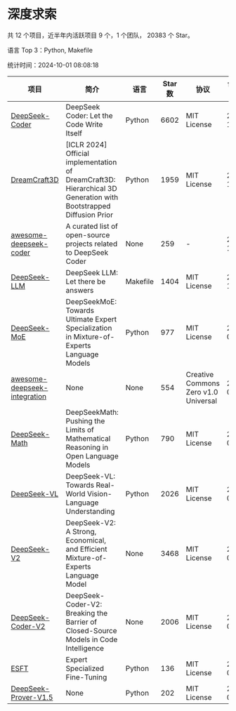 # 深度求索

共 12 个项目，近半年内活跃项目 9 个，1 个团队， 20383 个 Star。

语言 Top 3：Python, Makefile

统计时间：2024-10-01 08:08:18

| 项目 | 简介 | 语言 | Star 数 | 协议 | 创建时间 | 最后更新时间 | 最后提交时间 |
| --- | --- | --- | --- | --- | --- | --- | --- |
| [DeepSeek-Coder](https://github.com/deepseek-ai/DeepSeek-Coder) | DeepSeek Coder: Let the Code Write Itself | Python | 6602 | MIT License | 2023-10-20 | 2024-10-01 | 2024-05-21 |
| [DreamCraft3D](https://github.com/deepseek-ai/DreamCraft3D) | [ICLR 2024] Official implementation of DreamCraft3D: Hierarchical 3D Generation with Bootstrapped Diffusion Prior | Python | 1959 | MIT License | 2023-10-23 | 2024-09-30 | 2024-08-21 |
| [awesome-deepseek-coder](https://github.com/deepseek-ai/awesome-deepseek-coder) | A curated list of open-source projects related to DeepSeek Coder | None | 259 | - | 2023-11-06 | 2024-09-22 | 2024-04-03 |
| [DeepSeek-LLM](https://github.com/deepseek-ai/DeepSeek-LLM) | DeepSeek LLM: Let there be answers | Makefile | 1404 | MIT License | 2023-11-29 | 2024-09-30 | 2024-02-04 |
| [DeepSeek-MoE](https://github.com/deepseek-ai/DeepSeek-MoE) | DeepSeekMoE: Towards Ultimate Expert Specialization in Mixture-of-Experts Language Models | Python | 977 | MIT License | 2024-01-02 | 2024-10-01 | 2024-01-16 |
| [awesome-deepseek-integration](https://github.com/deepseek-ai/awesome-deepseek-integration) | None | None | 554 | Creative Commons Zero v1.0 Universal | 2024-01-11 | 2024-10-01 | 2024-09-24 |
| [DeepSeek-Math](https://github.com/deepseek-ai/DeepSeek-Math) | DeepSeekMath: Pushing the Limits of Mathematical Reasoning in Open Language Models | Python | 790 | MIT License | 2024-02-05 | 2024-09-30 | 2024-04-15 |
| [DeepSeek-VL](https://github.com/deepseek-ai/DeepSeek-VL) | DeepSeek-VL: Towards Real-World Vision-Language Understanding | Python | 2026 | MIT License | 2024-03-07 | 2024-10-01 | 2024-04-24 |
| [DeepSeek-V2](https://github.com/deepseek-ai/DeepSeek-V2) | DeepSeek-V2: A Strong, Economical, and Efficient Mixture-of-Experts Language Model | None | 3468 | MIT License | 2024-04-22 | 2024-10-01 | 2024-09-25 |
| [DeepSeek-Coder-V2](https://github.com/deepseek-ai/DeepSeek-Coder-V2) | DeepSeek-Coder-V2: Breaking the Barrier of Closed-Source Models in Code Intelligence | None | 2006 | MIT License | 2024-06-14 | 2024-10-01 | 2024-09-24 |
| [ESFT](https://github.com/deepseek-ai/ESFT) | Expert Specialized Fine-Tuning | Python | 136 | MIT License | 2024-07-04 | 2024-09-29 | 2024-09-22 |
| [DeepSeek-Prover-V1.5](https://github.com/deepseek-ai/DeepSeek-Prover-V1.5) | None | Python | 202 | MIT License | 2024-08-15 | 2024-10-01 | 2024-08-16 |
